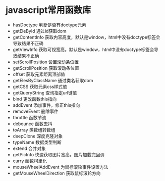 # javascript常用函数库

- hasDoctype 判断是否有doctype元素
- getEleById 通过id获取dom
- getContentInfo 获取内容高度，默认是window，html中没有doctype标签会导致结果不正确
- getViewInfo 获取可视宽高，默认是window，html中没有doctype标签会导致结果不正确
- setScrollPosition 设置滚动条位置
- getScrollPosition 获取滚动条位置
- offset 获取元素距离顶部值
- getElesByClassName 通过类名获取dom
- getCSS 获取元素css样式值
- getQueryString 查询指定url键值
- bind 更改函数this指向
- addEvent 添加事件，修正this指向
- removeEvent 删除事件
- throttle 函数节流
- debounce 函数去抖
- toArray 类数组转数组
- deepClone 深度克隆对象
- typeName 数据类型判断
- extend 合并对象
- getPicInfo 快速获取图片宽高，图片加载完回调
- curry 函数柯里化
- mouseWheelAddEvent 为鼠标滚轮事件设置方法
- getMouseWheelDirection 获取鼠标滚轮方向